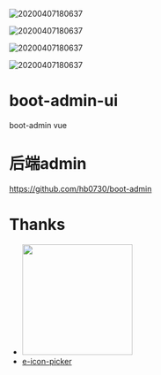 ![20200407180637](https://github.com/hb0730/boot-admin-ui/blob/v2/doc/view/20200407180637.png)

![20200407180637](https://github.com/hb0730/boot-admin-ui/blob/v2/doc/view/20200407180713.png)

![20200407180637](https://github.com/hb0730/boot-admin-ui/blob/v2/doc/view/20200407180732.png)

![20200407180637](https://github.com/hb0730/boot-admin-ui/blob/v2/doc/view/20200407180754.png)
# boot-admin-ui
boot-admin vue 
# 后端admin
<https://github.com/hb0730/boot-admin>

# Thanks
 * <a href="https://github.com/d2-projects/d2-admin" target="_blank"><img src="https://raw.githubusercontent.com/FairyEver/d2-admin/master/docs/image/d2-admin@2x.png" width="200"></a>
 * [e-icon-picker](http://doc.icon.cnovel.club/)
